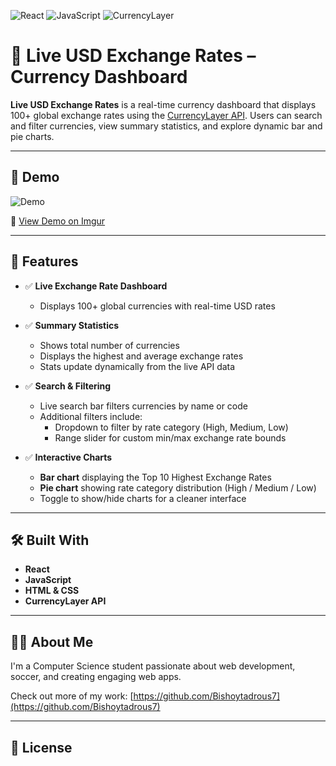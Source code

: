 ![React](https://img.shields.io/badge/react-%2361DAFB.svg?logo=react&logoColor=black)
![JavaScript](https://img.shields.io/badge/javascript-%23F7DF1E.svg?logo=javascript&logoColor=black)
![CurrencyLayer](https://img.shields.io/badge/API-CurrencyLayer-009688?logo=data&logoColor=white)

# 💱 Live USD Exchange Rates – Currency Dashboard

**Live USD Exchange Rates** is a real-time currency dashboard that displays 100+ global exchange rates using the [CurrencyLayer API](https://currencylayer.com/). Users can search and filter currencies, view summary statistics, and explore dynamic bar and pie charts.

---

## 🎥 Demo

![Demo](src/assets/CurrencyDashboard.gif)

🔗 [View Demo on Imgur](https://imgur.com/a/DFkPUF8)

---

## 🚀 Features

- ✅ **Live Exchange Rate Dashboard**
  - Displays 100+ global currencies with real-time USD rates

- ✅ **Summary Statistics**
  - Shows total number of currencies
  - Displays the highest and average exchange rates
  - Stats update dynamically from the live API data

- ✅ **Search & Filtering**
  - Live search bar filters currencies by name or code
  - Additional filters include:
    - Dropdown to filter by rate category (High, Medium, Low)
    - Range slider for custom min/max exchange rate bounds

- ✅ **Interactive Charts**
  - **Bar chart** displaying the Top 10 Highest Exchange Rates
  - **Pie chart** showing rate category distribution (High / Medium / Low)
  - Toggle to show/hide charts for a cleaner interface

---

## 🛠️ Built With


- **React** 
- **JavaScript**
- **HTML & CSS**
- **CurrencyLayer API**

---

## 🙋‍♂️ About Me

I'm a Computer Science student passionate about web development, soccer, and creating engaging web apps.

Check out more of my work: [https://github.com/Bishoytadrous7](https://github.com/Bishoytadrous7)

---

## 📄 License

